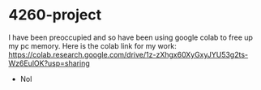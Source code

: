 # 4260-project

I have been preoccupied and so have been using google colab to free up my pc memory.
Here is the colab link for my work: https://colab.research.google.com/drive/1z-zXhgx60XyGxyJYU53g2ts-Wz6EulOK?usp=sharing
- Nol

